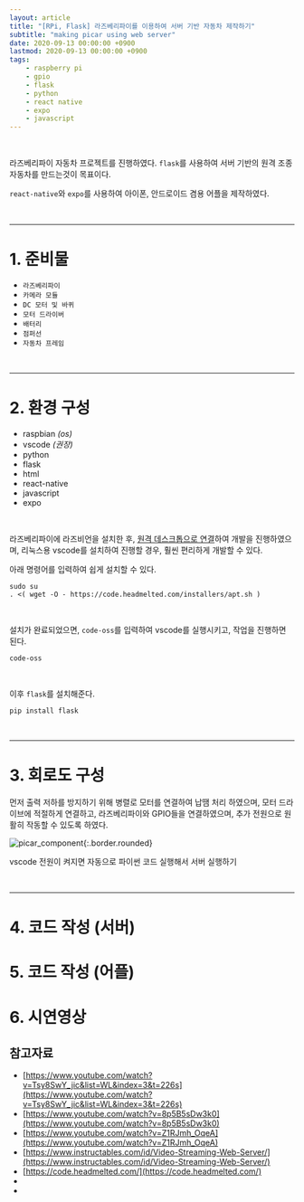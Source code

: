 ```yaml
---
layout: article
title: "[RPi, Flask] 라즈베리파이를 이용하여 서버 기반 자동차 제작하기"
subtitle: "making picar using web server"
date: 2020-09-13 00:00:00 +0900
lastmod: 2020-09-13 00:00:00 +0900
tags: 
    - raspberry pi
    - gpio
    - flask
    - python
    - react native
    - expo
    - javascript
---
```


<br>

라즈베리파이 자동차 프로젝트를 진행하였다. `flask`를 사용하여 서버 기반의 원격 조종 자동차를 만드는것이 목표이다.

`react-native`와 `expo`를 사용하여 아이폰, 안드로이드 겸용 어플을 제작하였다.

<br>

---

# 1. 준비물

<style>
[data-tooltip-text]:hover {
    position: relative;
}

[data-tooltip-text]::after {
	transition: bottom .1s ease-in-out, opacity .1s ease-in-out;
	background-color: rgba(0, 0, 0, 0.9);	
	border-radius: 0.4rem;
    color: #FFFFFF;
    position: absolute;
    white-space: nowrap;
	
	opacity: 0;
    padding: 0.25rem 0.5rem;
    margin-left: 1rem;

    top: 0px;
	
	content: attr(data-tooltip-text);
}

[data-tooltip-text]:hover::after {
    opacity: 1;

}
</style>

<script>
    var a = document.querySelector('code');
    a.style.whiteSpace="normal";
</script>

<ul>
  <li><code data-tooltip-text="라즈베리파이1 ~ 4 모두 가능" 
    class="language-plaintext highlighter-rouge">라즈베리파이</code></li>

  <li><code data-tooltip-text="카메라 모듈은 굳이 전용 카메라가 아니여도 되며, 단 usb 웹캡 또는 다른 카메라로 하였을 경우 다른 방법을 사용해서 구성해야됨" 
    class="language-plaintext highlighter-rouge">카메라 모듈</code></li>

  <li><code data-tooltip-text="DC모터는 접촉 불량으로 인해서 스트레스 받을 수도 있기에 납땜 처리를 권장함" 
    class="language-plaintext highlighter-rouge">DC 모터 및 바퀴</code></li>

  <li><code data-tooltip-text="L298N 1개 이상 사용" 
    class="language-plaintext highlighter-rouge">모터 드라이버</code></li>

  <li><code data-tooltip-text="리튬이온, 리튬폴리머, 알칼라인 건전지 모두 사용 가능하며, 보조배터리로도 사용 가능. (10V 이상 권장)" 
    class="language-plaintext highlighter-rouge">배터리</code></li>
  
  <li><code 
    class="language-plaintext highlighter-rouge">점퍼선</code></li>

  <li><code data-tooltip-text="openscad를 사용하여 자동차 프레임을 설계하였으며, 3D 프린터의 출력이 214mm가 한계인지라 모터를 수직으로 장착하는 방향으로 설계하였음" 
    class="language-plaintext highlighter-rouge">자동차 프레임</code></li>
</ul>

<br>

---

# 2. 환경 구성

- raspbian *(os)*
- vscode *(권장)*
- python
- flask
- html
- react-native
- javascript
- expo

<br>

라즈베리파이에 라즈비언을 설치한 후, [원격 데스크톱으로 연결](https://syki66.github.io/blog/2020/08/30/rpi-connection-without-hdmi.html)하여 개발을 진행하였으며, 리눅스용 vscode를 설치하여 진행할 경우, 훨씬 편리하게 개발할 수 있다.

아래 명령어를 입력하여 쉽게 설치할 수 있다.

```
sudo su
. <( wget -O - https://code.headmelted.com/installers/apt.sh )
```

<br>

설치가 완료되었으면, `code-oss`를 입력하여 vscode를 실행시키고, 작업을 진행하면 된다.

```
code-oss
```

<br>

이후 `flask`를 설치해준다.

```
pip install flask
```

<br>

---

# 3. 회로도 구성

먼저 출력 저하를 방지하기 위해 병렬로 모터를 연결하여 납땜 처리 하였으며, 모터 드라이브에 적절하게 연결하고, 라즈베리파이와 GPIO들을 연결하였으며, 추가 전원으로 원활히 작동할 수 있도록 하였다.

![picar_component](https://user-images.githubusercontent.com/59393359/93014235-642c5200-f5ea-11ea-91fd-5c0870774763.PNG){:.border.rounded}













vscode
전원이 켜지면 자동으로 파이썬 코드 실행해서 서버 실행하기

<br>

---


# 4. 코드 작성 (서버)



# 5. 코드 작성 (어플)




# 6. 시연영상


## 참고자료

- [https://www.youtube.com/watch?v=Tsy8SwY_jic&list=WL&index=3&t=226s](https://www.youtube.com/watch?v=Tsy8SwY_jic&list=WL&index=3&t=226s)
- [https://www.youtube.com/watch?v=8p5B5sDw3k0](https://www.youtube.com/watch?v=8p5B5sDw3k0)
- [https://www.youtube.com/watch?v=Z1RJmh_OqeA](https://www.youtube.com/watch?v=Z1RJmh_OqeA)
- [https://www.instructables.com/id/Video-Streaming-Web-Server/](https://www.instructables.com/id/Video-Streaming-Web-Server/)
- [https://code.headmelted.com/](https://code.headmelted.com/)
- []()
- []()

<br><br><br><br>